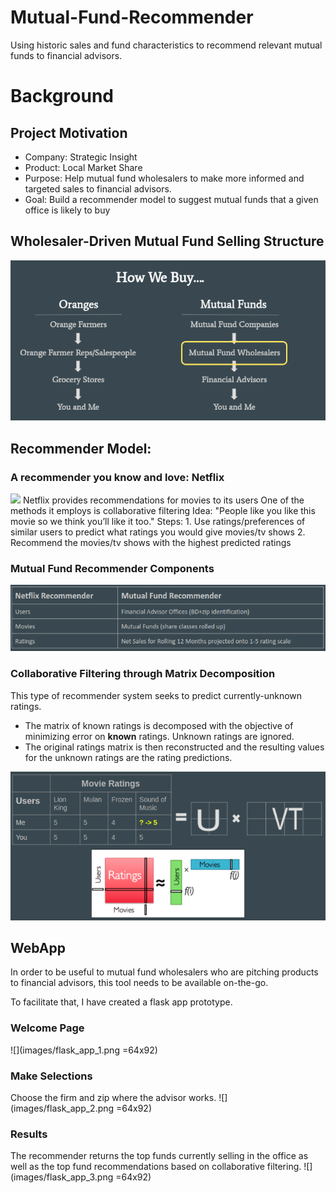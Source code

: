 # Mutual-Fund-Recommender
Using historic sales and fund characteristics to recommend relevant mutual funds to financial advisors.


# Background

## Project Motivation

- Company: Strategic Insight
- Product: Local Market Share
- Purpose: Help mutual fund wholesalers to make more informed and targeted sales to financial advisors.
- Goal: Build a recommender model to suggest mutual funds that a given office is likely to buy


## Wholesaler-Driven Mutual Fund Selling Structure

![](images/oranges.png)



## Recommender Model:

### A recommender you know and love: Netflix
![](images/top_picks_for_alex.png)
    Netflix provides recommendations for movies to its users
    One of the methods it employs is collaborative filtering
    Idea: "People like you like this movie so we think you’ll like it too."
    Steps:
        1. Use ratings/preferences of similar users to predict what ratings you would give movies/tv shows
        2. Recommend the movies/tv shows with the highest predicted ratings


### Mutual Fund Recommender Components

![](images/recommender_components.png)

### Collaborative Filtering through Matrix Decomposition

This type of recommender system seeks to predict currently-unknown ratings.
- The matrix of known ratings is decomposed with the objective of minimizing error on **known** ratings. Unknown ratings are ignored.
- The original ratings matrix is then reconstructed and the resulting values for the unknown ratings are the rating predictions.

![](images/matrix_decomp.png)

## WebApp

In order to be useful to mutual fund wholesalers who are pitching products to
financial advisors, this tool needs to be available on-the-go.

To facilitate that, I have created a flask app prototype.

### Welcome Page
![](images/flask_app_1.png =64x92)

### Make Selections
Choose the firm and zip where the advisor works.
![](images/flask_app_2.png =64x92)

### Results
The recommender returns the top funds currently selling in the office as well
as the top fund recommendations based on collaborative filtering.
![](images/flask_app_3.png =64x92)
